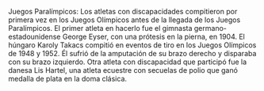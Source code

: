 Juegos Paralímpicos: Los atletas con discapacidades compitieron por primera vez en los Juegos Olímpicos antes de la llegada de los Juegos Paralímpicos. El primer atleta en hacerlo fue el gimnasta germano-estadounidense George Eyser, con una prótesis en la pierna, en 1904. El húngaro Karoly Takacs compitió en eventos de tiro en los Juegos Olímpicos de 1948 y 1952. Él sufrió de la amputación de su brazo derecho y disparaba con su brazo izquierdo. Otra atleta con discapacidad que participó fue la danesa Lis Hartel, una atleta ecuestre con secuelas de polio que ganó medalla de plata en la doma clásica.
